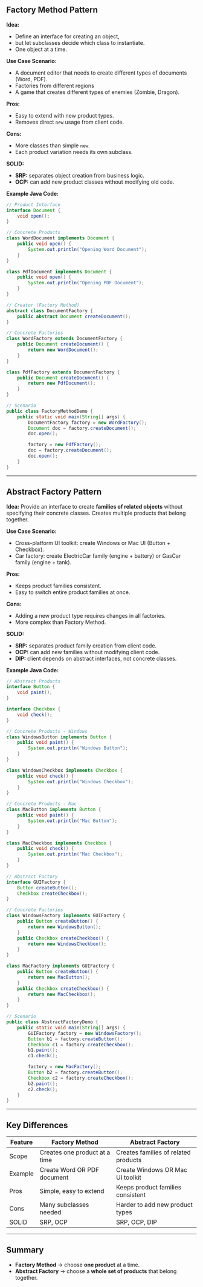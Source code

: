 ## Factory Method Pattern

**Idea:**
- Define an interface for creating an object, 
- but let subclasses decide which class to instantiate.
- One object at a time.

**Use Case Scenario:**

* A document editor that needs to create different types of documents (Word, PDF).
* Factories from different regions
* A game that creates different types of enemies (Zombie, Dragon).

**Pros:**

* Easy to extend with new product types.
* Removes direct `new` usage from client code.

**Cons:**

* More classes than simple `new`.
* Each product variation needs its own subclass.

**SOLID:**

* **SRP:** separates object creation from business logic.
* **OCP:** can add new product classes without modifying old code.

**Example Java Code:**

```java
// Product Interface
interface Document {
    void open();
}

// Concrete Products
class WordDocument implements Document {
    public void open() {
        System.out.println("Opening Word Document");
    }
}

class PdfDocument implements Document {
    public void open() {
        System.out.println("Opening PDF Document");
    }
}

// Creator (Factory Method)
abstract class DocumentFactory {
    public abstract Document createDocument();
}

// Concrete Factories
class WordFactory extends DocumentFactory {
    public Document createDocument() {
        return new WordDocument();
    }
}

class PdfFactory extends DocumentFactory {
    public Document createDocument() {
        return new PdfDocument();
    }
}

// Scenario
public class FactoryMethodDemo {
    public static void main(String[] args) {
        DocumentFactory factory = new WordFactory();
        Document doc = factory.createDocument();
        doc.open();

        factory = new PdfFactory();
        doc = factory.createDocument();
        doc.open();
    }
}
```

---

## Abstract Factory Pattern

**Idea:**
Provide an interface to create **families of related objects** without specifying their concrete classes.
Creates multiple products that belong together.

**Use Case Scenario:**

* Cross-platform UI toolkit: create Windows or Mac UI (Button + Checkbox).
* Car factory: create ElectricCar family (engine + battery) or GasCar family (engine + tank).

**Pros:**

* Keeps product families consistent.
* Easy to switch entire product families at once.

**Cons:**

* Adding a new product type requires changes in all factories.
* More complex than Factory Method.

**SOLID:**

* **SRP:** separates product family creation from client code.
* **OCP:** can add new families without modifying client code.
* **DIP:** client depends on abstract interfaces, not concrete classes.

**Example Java Code:**

```java
// Abstract Products
interface Button {
    void paint();
}

interface Checkbox {
    void check();
}

// Concrete Products - Windows
class WindowsButton implements Button {
    public void paint() {
        System.out.println("Windows Button");
    }
}

class WindowsCheckbox implements Checkbox {
    public void check() {
        System.out.println("Windows Checkbox");
    }
}

// Concrete Products - Mac
class MacButton implements Button {
    public void paint() {
        System.out.println("Mac Button");
    }
}

class MacCheckbox implements Checkbox {
    public void check() {
        System.out.println("Mac Checkbox");
    }
}

// Abstract Factory
interface GUIFactory {
    Button createButton();
    Checkbox createCheckbox();
}

// Concrete Factories
class WindowsFactory implements GUIFactory {
    public Button createButton() {
        return new WindowsButton();
    }
    public Checkbox createCheckbox() {
        return new WindowsCheckbox();
    }
}

class MacFactory implements GUIFactory {
    public Button createButton() {
        return new MacButton();
    }
    public Checkbox createCheckbox() {
        return new MacCheckbox();
    }
}

// Scenario
public class AbstractFactoryDemo {
    public static void main(String[] args) {
        GUIFactory factory = new WindowsFactory();
        Button b1 = factory.createButton();
        Checkbox c1 = factory.createCheckbox();
        b1.paint();
        c1.check();

        factory = new MacFactory();
        Button b2 = factory.createButton();
        Checkbox c2 = factory.createCheckbox();
        b2.paint();
        c2.check();
    }
}
```

---

## Key Differences

| Feature | Factory Method                | Abstract Factory                     |
| ------- | ----------------------------- | ------------------------------------ |
| Scope   | Creates one product at a time | Creates families of related products |
| Example | Create Word OR PDF document   | Create Windows OR Mac UI toolkit     |
| Pros    | Simple, easy to extend        | Keeps product families consistent    |
| Cons    | Many subclasses needed        | Harder to add new product types      |
| SOLID   | SRP, OCP                      | SRP, OCP, DIP                        |

---

## Summary 

* **Factory Method** → choose **one product** at a time.
* **Abstract Factory** → choose a **whole set of products** that belong together.
